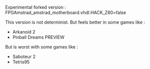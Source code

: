 Experimental forked version : FPGAmstrad_amstrad_motherboard.vhdl.HACK_Z80=false

This version is not determinist. But feels better in some games like :

- Arkanoid 2
- Pinball Dreams PREVIEW

But is worst with some games like :

- Saboteur 2
- Tetris95
